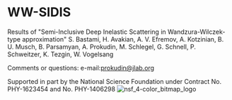 # WW-SIDIS
Results of "Semi-Inclusive Deep Inelastic Scattering in Wandzura-Wilczek-type approximation" S. Bastami, H. Avakian, A. V. Efremov, A. Kotzinian, B. U. Musch, B. Parsamyan, A. Prokudin, M. Schlegel, G. Schnell, P. Schweitzer, K. Tezgin, W. Vogelsang

Comments or questions: e-mail:prokudin@jlab.org

Supported in part by the National 
Science Foundation under 
Contract No. PHY-1623454 and No. PHY-1406298 
![nsf_4-color_bitmap_logo](https://user-images.githubusercontent.com/11931101/40733820-9cb473a2-6404-11e8-9d14-48d3b4ed4505.png)
